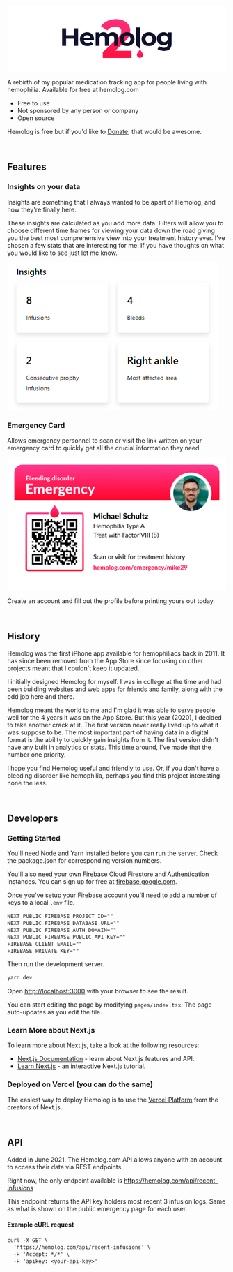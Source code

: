 ![Hemolog Banner](public/images/github-banner.png)

A rebirth of my popular medication tracking app for people living with hemophilia. Available for free at hemolog.com

- Free to use
- Not sponsored by any person or company
- Open source

Hemolog is free but if you'd like to [Donate](https://github.com/sponsors/michaelwschultz), that would be awesome.

<br />

## Features

### Insights on your data

Insights are something that I always wanted to be apart of Hemolog, and now they're finally here.

These insights are calculated as you add more data. Filters will allow you to choose different time frames for viewing your data down the road giving you the best most comprehensive view into your treatment history ever. I've chosen a few stats that are interesting for me. If you have thoughts on what you would like to see just let me know.

![Insights Example](public/images/insights-example.png)

### Emergency Card

Allows emergency personnel to scan or visit the link written on your emergency card to quickly get all the crucial information they need.

![Example Emergency Card](public/images/example-emergency-card.png)

Create an account and fill out the profile before printing yours out today.

<br />

## History

Hemolog was the first iPhone app available for hemophiliacs back in 2011. It has since been removed from the App Store since focusing on other projects meant that I couldn't keep it updated.

I initially designed Hemolog for myself. I was in college at the time and had been building websites and web apps for friends and family, along with the odd job here and there.

Hemolog meant the world to me and I'm glad it was able to serve people well for the 4 years it was on the App Store. But this year (2020), I decided to take another crack at it. The first version never really lived up to what it was suppose to be. The most important part of having data in a digital format is the ability to quickly gain insights from it. The first version didn't have any built in analytics or stats. This time around, I've made that the number one priority.

I hope you find Hemolog useful and friendly to use. Or, if you don't have a bleeding disorder like hemophilia, perhaps you find this project interesting none the less.

<br />

## Developers

### Getting Started

You'll need Node and Yarn installed before you can run the server. Check the package.json for corresponding version numbers.

You'll also need your own Firebase Cloud Firestore and Authentication instances. You can sign up for free at [firebase.google.com](https://firebase.google.com/).

Once you've setup your Firebase account you'll need to add a number of keys to a local `.env` file.

```
NEXT_PUBLIC_FIREBASE_PROJECT_ID=""
NEXT_PUBLIC_FIREBASE_DATABASE_URL=""
NEXT_PUBLIC_FIREBASE_AUTH_DOMAIN=""
NEXT_PUBLIC_FIREBASE_PUBLIC_API_KEY=""
FIREBASE_CLIENT_EMAIL=""
FIREBASE_PRIVATE_KEY=""
```

Then run the development server.

```bash
yarn dev
```

Open [http://localhost:3000](http://localhost:3000) with your browser to see the result.

You can start editing the page by modifying `pages/index.tsx`. The page auto-updates as you edit the file.

### Learn More about Next.js

To learn more about Next.js, take a look at the following resources:

- [Next.js Documentation](https://nextjs.org/docs) - learn about Next.js features and API.
- [Learn Next.js](https://nextjs.org/learn) - an interactive Next.js tutorial.

### Deployed on Vercel (you can do the same)

The easiest way to deploy Hemolog is to use the [Vercel Platform](https://vercel.com/import?utm_medium=default-template&filter=next.js&utm_source=create-next-app&utm_campaign=create-next-app-readme) from the creators of Next.js.

<br />

## API

Added in June 2021. The Hemolog.com API allows anyone with an account to access their data via REST endpoints.

Right now, the only endpoint available is https://hemolog.com/api/recent-infusions

This endpoint returns the API key holders most recent 3 infusion logs. Same as what is shown on the public emergency page for each user.

#### Example cURL request
```
curl -X GET \
  'https://hemolog.com/api/recent-infusions' \
  -H 'Accept: */*' \
  -H 'apikey: <your-api-key>'
```

